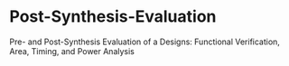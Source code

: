 # Post-Synthesis-Evaluation
Pre- and Post-Synthesis Evaluation of a Designs: Functional Verification, Area, Timing, and Power Analysis
